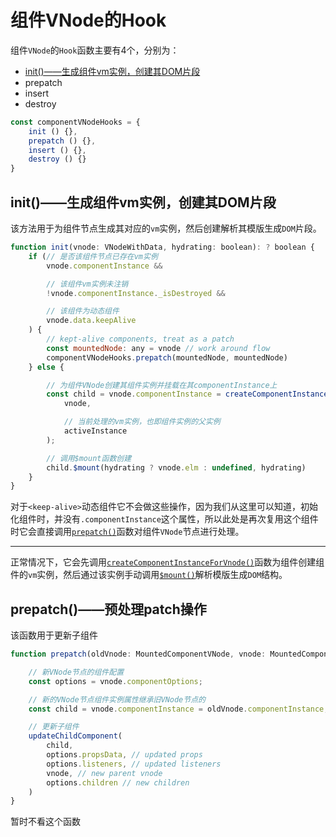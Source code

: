 # 组件VNode的Hook

组件`VNode`的`Hook`函数主要有4个，分别为：

- [init()——生成组件vm实例，创建其DOM片段](#init%e7%94%9f%e6%88%90%e7%bb%84%e4%bb%b6vm%e5%ae%9e%e4%be%8b%e5%88%9b%e5%bb%ba%e5%85%b6dom%e7%89%87%e6%ae%b5)
- prepatch
- insert
- destroy

```js
const componentVNodeHooks = {
    init () {},
    prepatch () {},
    insert () {},
    destroy () {}
}
```

## init()——生成组件vm实例，创建其DOM片段

该方法用于为组件节点生成其对应的`vm`实例，然后创建解析其模版生成`DOM`片段。

```js
function init(vnode: VNodeWithData, hydrating: boolean): ? boolean {
    if (// 是否该组件节点已存在vm实例
        vnode.componentInstance &&

        // 该组件vm实例未注销
        !vnode.componentInstance._isDestroyed &&

        // 该组件为动态组件
        vnode.data.keepAlive
    ) {
        // kept-alive components, treat as a patch
        const mountedNode: any = vnode // work around flow
        componentVNodeHooks.prepatch(mountedNode, mountedNode)
    } else {

        // 为组件VNode创建其组件实例并挂载在其componentInstance上
        const child = vnode.componentInstance = createComponentInstanceForVnode(
            vnode,

            // 当前处理的vm实例，也即组件实例的父实例
            activeInstance
        );

        // 调用$mount函数创建
        child.$mount(hydrating ? vnode.elm : undefined, hydrating)
    }
}
```

对于`<keep-alive>`动态组件它不会做这些操作，因为我们从这里可以知道，初始化组件时，并没有`.componentInstance`这个属性，所以此处是再次复用这个组件时它会直接调用[`prepatch()`](#prepatch%e9%a2%84%e5%a4%84%e7%90%86patch%e6%93%8d%e4%bd%9c)函数对组件`VNode`节点进行处理。
____
正常情况下，它会先调用[`createComponentInstanceForVnode()`](./创建组件VNode的实例/创建组件VNode的实例/README.md)函数为组件创建组件的`vm`实例，然后通过该实例手动调用[`$mount()`](../../../../beforeMount/README.md)解析模版生成`DOM`结构。

## prepatch()——预处理patch操作

该函数用于更新子组件

```js
function prepatch(oldVnode: MountedComponentVNode, vnode: MountedComponentVNode) {

    // 新VNode节点的组件配置
    const options = vnode.componentOptions;

    // 新的VNode节点组件实例属性继承旧VNode节点的
    const child = vnode.componentInstance = oldVnode.componentInstance;

    // 更新子组件
    updateChildComponent(
        child,
        options.propsData, // updated props
        options.listeners, // updated listeners
        vnode, // new parent vnode
        options.children // new children
    )
}
```

暂时不看这个函数
